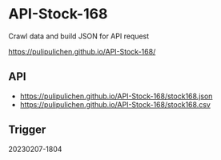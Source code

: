 # API-Stock-168
Crawl data and build JSON for API request

https://pulipulichen.github.io/API-Stock-168/

## API

- https://pulipulichen.github.io/API-Stock-168/stock168.json
- https://pulipulichen.github.io/API-Stock-168/stock168.csv

## Trigger

20230207-1804
